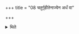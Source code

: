 +++
title = "08 चतुर्गृहीतेनाज्येन अर्धं वा"

+++

<details><summary>थिते</summary>

चतुर्गृहीतेनाज्येन । अर्धं वा पूर्वेण ग्रहेणार्धमुत्तरेण । चतस्रो दक्षिणा ददात्यश्वं हिरण्यं गां वास इति ८
</details>
